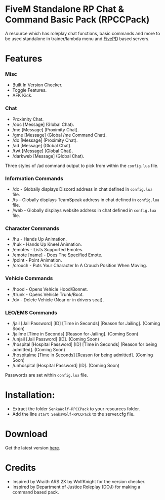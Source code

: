 # FiveM Standalone RP Chat & Command Basic Pack (RPCCPack)

A resource which has roleplay chat functions, basic commands and more to be used standalone in trainer/lambda menu and [FivePD](https://gtapolicemods.com/index.php?/files/file/808-fivepd/) based servers.

# Features
### Misc
- Built In Version Checker.
- Toggle Features.
- AFK Kick.

### Chat
- Proximity Chat.
- /ooc [Message] (Global Chat).
- /me [Message] (Proximity Chat).
- /gme [Message] (Global /me Command Chat).
- /do [Message] (Proximity Chat).
- /ad [Message] (Global Chat).
- /twt [Message] (Global Chat).
- /darkweb [Message] (Global Chat).

Three styles of /ad command output to pick from within the `config.lua` file.

### Information Commands
- /dc - Globally displays Discord address in chat defined in `config.lua` file.
- /ts - Globally displays TeamSpeak address in chat defined in `config.lua` file.
- /web - Globally displays website address in chat defined in `config.lua` file.


### Character Commands
- /hu - Hands Up Animation.
- /huk - Hands Up Kneel Animation.
- /emotes - Lists Supported Emotes.
- /emote [name] - Does The Specified Emote.
- /point - Point Animation.
- /crouch - Puts Your Character In A Crouch Position When Moving.

### Vehicle Commands
- /hood - Opens Vehicle Hood/Bonnet.
- /trunk - Opens Vehicle Trunk/Boot.
- /dv - Delete Vehicle (Near or in drivers seat).

### LEO/EMS Commands
- /jail [Jail Password] [ID] [Time in Seconds] [Reason for Jailing]. (Coming Soon)
- /jailme [Time in Seconds] [Reason for Jailing]. (Coming Soon)
- /unjail [Jail Password] [ID]. (Coming Soon)
- /hospital [Hospital Password] [ID] [Time in Seconds] [Reason for being admitted]. (Coming Soon)
- /hospitalme [Time in Seconds] [Reason for being admitted]. (Coming Soon)
- /unhospital [Hospital Password] [ID]. (Coming Soon)

Passwords are set within `config.lua` file.

# Installation:
- Extract the folder `SenkaWolf-RPCCPack` to your resources folder.
- Add the line `start SenkaWolf-RPCCPack` to the server.cfg file.

# Download
Get the latest version [here](https://github.com/SenkaWolf/FiveM_Standalone-RP-Chat-Command-Basic-Pack/releases/latest).

# Credits
- Inspired by Wraith ARS 2X by WolfKnight for the version checker.
- Inspired by Department of Justice Roleplay (DOJ) for making a command based pack.
